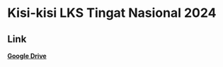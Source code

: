 # Kisi-kisi LKS Tingat Nasional 2024

## Link
**[Google Drive](https://drive.google.com/file/d/1i1zA5kpTQC8Bf39_fi4ldplKJOhUaBLp/view?usp=drive_link)**